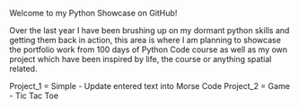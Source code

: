 Welcome to my Python Showcase on GitHub!

Over the last year I have been brushing up on my dormant python skills and getting them back in action, this area is where I am planning 
to showcase the portfolio work from 100 days of Python Code course as well as my own project which have been inspired by life, 
the course or anything spatial related.

Project_1 = Simple - Update entered text into Morse Code
Project_2 = Game - Tic Tac Toe
